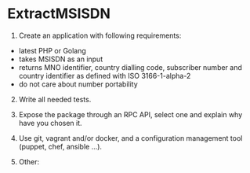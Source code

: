 # ExtractMSISDN

1. Create an application with following requirements:

- latest PHP or Golang
- takes MSISDN as an input
- returns MNO identifier, country dialling code, subscriber number and country identifier as defined with ISO 3166-1-alpha-2
- do not care about number portability

2. Write all needed tests.

3. Expose the package through an RPC API, select one and explain why have you chosen it.

4. Use git, vagrant and/or docker, and a configuration management tool (puppet, chef, ansible ...).

5. Other:


